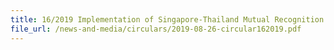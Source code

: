 ```yaml
---
title: 16/2019 Implementation of Singapore-Thailand Mutual Recognition Arrangement
file_url: /news-and-media/circulars/2019-08-26-circular162019.pdf
---
```

